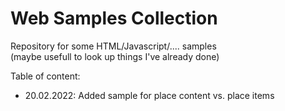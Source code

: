 # Web Samples Collection

Repository for some HTML/Javascript/.... samples  
(maybe usefull to look up things I've already done)

Table of content:  
* 20.02.2022: Added sample for place content vs. place items  
